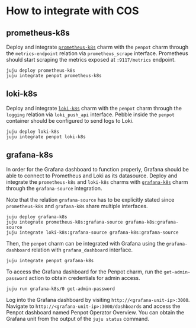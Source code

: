 # How to integrate with COS

## prometheus-k8s

Deploy and integrate [`prometheus-k8s`](https://charmhub.io/prometheus-k8s) charm with the `penpot`
charm through the `metrics-endpoint` relation via `prometheus_scrape` interface. Prometheus should
start scraping the metrics exposed at `:9117/metrics` endpoint.

```
juju deploy prometheus-k8s
juju integrate penpot prometheus-k8s
```

## loki-k8s

Deploy and integrate [`loki-k8s`](https://charmhub.io/loki-k8s) charm with the `penpot` charm through
the `logging` relation via `loki_push_api` interface. Pebble inside the 
`penpot` container should be configured to send logs to Loki.


```
juju deploy loki-k8s
juju integrate penpot loki-k8s
```

## grafana-k8s

In order for the Grafana dashboard to function properly, Grafana should be able to connect to
Prometheus and Loki as its datasource. Deploy and integrate the `prometheus-k8s` and `loki-k8s`
charms with [`grafana-k8s`](https://charmhub.io/grafana-k8s) charm through the `grafana-source` integration.

Note that the relation `grafana-source` has to be explicitly stated since `prometheus-k8s` and
`grafana-k8s` share multiple interfaces.

```
juju deploy grafana-k8s
juju integrate prometheus-k8s:grafana-source grafana-k8s:grafana-source
juju integrate loki-k8s:grafana-source grafana-k8s:grafana-source
```

Then, the `penpot` charm can be integrated with Grafana using the `grafana-dashboard` relation with
`grafana_dashboard` interface.

```
juju integrate penpot grafana-k8s
```

To access the Grafana dashboard for the Penpot charm, run the `get-admin-password` action
to obtain credentials for admin access.

```
juju run grafana-k8s/0 get-admin-password
```

Log into the Grafana dashboard by visiting `http://<grafana-unit-ip>:3000`. Navigate to
`http://<grafana-unit-ip>:3000/dashboards` and access the Penpot dashboard named Penpot Operator
Overview. You can obtain the Grafana unit from the output of the `juju status` command.

